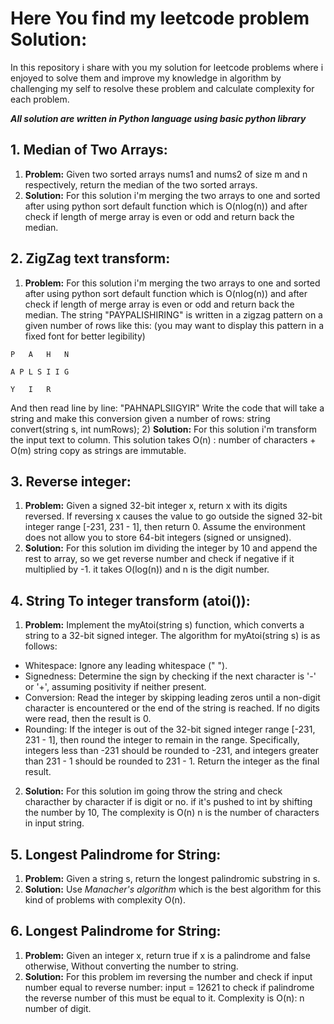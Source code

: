 # Here You find my leetcode problem Solution:

In this repository i share with you my solution for 
leetcode problems where i enjoyed to solve them and improve my knowledge in algorithm by challenging my self to resolve these problem and calculate complexity for each problem.

***All solution are written in Python language using basic python library***


## 1. Median of Two Arrays:
1) **Problem:**
Given two sorted arrays nums1 and nums2 of size m and n respectively, return the median of the two sorted arrays.
2) **Solution:**
For this solution i'm merging the two arrays to one and sorted after
using python sort default function which is O(nlog(n)) and after check if length of merge array is even or odd and return back the median.

## 2. ZigZag text transform:
1) **Problem:**
For this solution i'm merging the two arrays to one and sorted after
using python sort default function which is O(nlog(n)) and after check if length of merge array is even or odd and return back the median.
The string "PAYPALISHIRING" is written in a zigzag pattern on a given number of rows like this: (you may want to display this pattern in a fixed font for better legibility)

`P   A   H   N`

`A P L S I I G`

`Y   I   R`

And then read line by line: "PAHNAPLSIIGYIR"
Write the code that will take a string and make this conversion given a number of rows:
string convert(string s, int numRows);
2) **Solution:**
For this solution i'm transform the input text to column.
This solution takes O(n) : number of characters + O(m) string copy as strings are immutable.

## 3. Reverse integer:
1) **Problem:**
Given a signed 32-bit integer x, return x with its digits reversed. If reversing x causes the value to go outside the signed 32-bit integer range [-231, 231 - 1], then return 0.
Assume the environment does not allow you to store 64-bit integers (signed or unsigned).
2) **Solution:**
For this solution im dividing the integer by 10 and append the rest to array,
so we get reverse number and check if negative if it multiplied by -1.
it takes O(log(n)) and n is the digit number.

## 4. String To integer transform (atoi()):
1) **Problem:**
Implement the myAtoi(string s) function, which converts a string to a 32-bit signed integer.
The algorithm for myAtoi(string s) is as follows:
- Whitespace: Ignore any leading whitespace (" ").
- Signedness: Determine the sign by checking if the next character is '-' or '+', assuming positivity if neither present.
- Conversion: Read the integer by skipping leading zeros until a non-digit character is encountered or the end of the string is reached. If no digits were read, then the result is 0.
- Rounding: If the integer is out of the 32-bit signed integer range [-231, 231 - 1], then round the integer to remain in the range. Specifically, integers less than -231 should be rounded to -231, and integers greater than 231 - 1 should be rounded to 231 - 1.
Return the integer as the final result.
2) **Solution:**
For this solution im going throw the string and check characther by character if is digit or no.
if it's pushed to int by shifting the number by 10, The complexity is O(n) n is the number of characters in input string.

## 5. Longest Palindrome for String:
1) **Problem:**
Given a string s, return the longest palindromic substring in s.
2) **Solution:**
Use *Manacher's algorithm* which is the best algorithm for this kind of problems with complexity O(n).

## 6. Longest Palindrome for String:
1) **Problem:**
Given an integer x, return true if x is a palindrome and false otherwise,
Without converting the number to string.
2) **Solution:**
For this problem im reversing the number and check if input number equal to reverse number:
input = 12621 to check if palindrome the reverse number of this must be equal to it.
Complexity is O(n): n number of digit.



